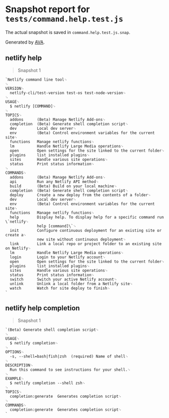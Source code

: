 # Snapshot report for `tests/command.help.test.js`

The actual snapshot is saved in `command.help.test.js.snap`.

Generated by [AVA](https://avajs.dev).

## netlify help

> Snapshot 1

    `Netlify command line tool␊
    ␊
    VERSION␊
      netlify-cli/test-version test-os test-node-version␊
    ␊
    USAGE␊
      $ netlify [COMMAND]␊
    ␊
    TOPICS␊
      addons      (Beta) Manage Netlify Add-ons␊
      completion  (Beta) Generate shell completion script␊
      dev         Local dev server␊
      env         (Beta) Control environment variables for the current site␊
      functions   Manage netlify functions␊
      lm          Handle Netlify Large Media operations␊
      open        Open settings for the site linked to the current folder␊
      plugins     list installed plugins␊
      sites       Handle various site operations␊
      status      Print status information␊
    ␊
    COMMANDS␊
      addons      (Beta) Manage Netlify Add-ons␊
      api         Run any Netlify API method␊
      build       (Beta) Build on your local machine␊
      completion  (Beta) Generate shell completion script␊
      deploy      Create a new deploy from the contents of a folder␊
      dev         Local dev server␊
      env         (Beta) Control environment variables for the current site␊
      functions   Manage netlify functions␊
      help        Display help. To display help for a specific command run \`netlify␊
                  help [command]\`␊
      init        Configure continuous deployment for an existing site or create a␊
                  new site without continuous deployment␊
      link        Link a local repo or project folder to an existing site on Netlify␊
      lm          Handle Netlify Large Media operations␊
      login       Login to your Netlify account␊
      open        Open settings for the site linked to the current folder␊
      plugins     list installed plugins␊
      sites       Handle various site operations␊
      status      Print status information␊
      switch      Switch your active Netlify account␊
      unlink      Unlink a local folder from a Netlify site␊
      watch       Watch for site deploy to finish␊
    `

## netlify help completion

> Snapshot 1

    `(Beta) Generate shell completion script␊
    ␊
    USAGE␊
      $ netlify completion␊
    ␊
    OPTIONS␊
      -s, --shell=bash|fish|zsh  (required) Name of shell␊
    ␊
    DESCRIPTION␊
      Run this command to see instructions for your shell.␊
    ␊
    EXAMPLE␊
      $ netlify completion --shell zsh␊
    ␊
    TOPICS␊
      completion:generate  Generates completion script␊
    ␊
    COMMANDS␊
      completion:generate  Generates completion script␊
    `
